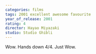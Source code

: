 ```yaml
---
categories: films
tags: 2001 excellent awesome favourite
year_of_release: 2001
rating: 4
director: Hayao Miyazaki
studio: Studio Ghibli
---
```


Wow. Hands down 4/4. Just Wow.
